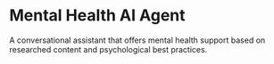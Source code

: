 # Mental Health AI Agent
A conversational assistant that offers mental health support based on researched content and psychological best practices.
